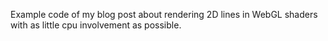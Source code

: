 Example code of my blog post about rendering 2D lines in WebGL shaders with as little cpu involvement as possible.